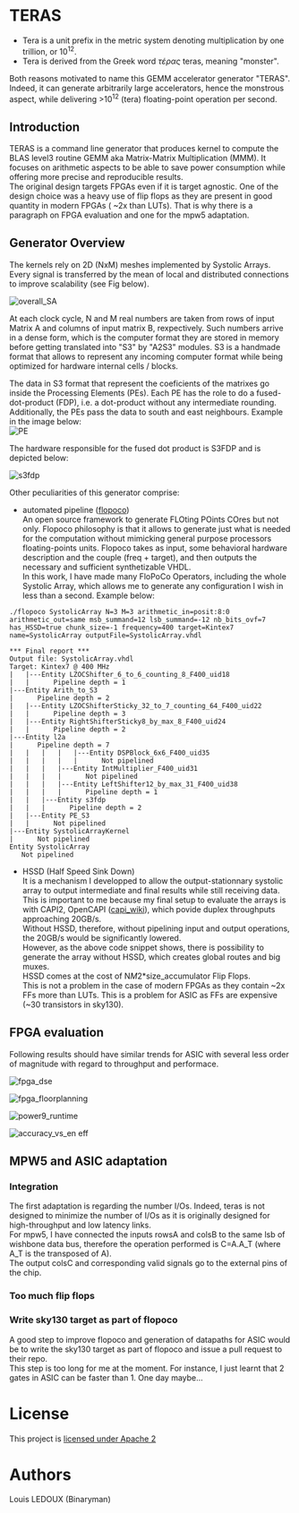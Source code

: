 # TERAS

* Tera is a unit prefix in the metric system denoting multiplication by one trillion, or 10<sup>12</sup>.
* Tera is derived from the Greek word *τέρας* teras, meaning "monster".

Both reasons motivated to name this GEMM accelerator generator "TERAS". Indeed, it can generate arbitrarily large accelerators, hence the monstrous aspect, while delivering >10<sup>12</sup> (tera) floating-point operation per second.

## Introduction

TERAS is a command line generator that produces kernel to compute the BLAS level3 routine GEMM aka Matrix-Matrix Multiplication (MMM). It focuses on arithmetic aspects to be able to save power consumption while offering more precise and reproducible results.  
The original design targets FPGAs even if it is target agnostic. One of the design choice was a heavy use of flip flops as they are present in good quantity in modern FPGAs ( ~2x than LUTs). That is why there is a paragraph on FPGA evaluation and one for the mpw5 adaptation.

## Generator Overview

The kernels rely on 2D (NxM) meshes implemented by Systolic Arrays. Every signal is transferred by the mean of local and distributed connections to improve scalability (see Fig below). 
  
![overall_SA](https://user-images.githubusercontent.com/937470/161559284-bda5cf49-2cf6-426a-a57b-295eebc6874b.png)


At each clock cycle, N and M real numbers are taken from rows of input Matrix A and columns of input matrix B, rexpectively. Such numbers arrive in a dense form, which is the computer format they are stored in memory before getting translated into "S3" by "A2S3" modules. S3 is a handmade format that allows to represent any incoming computer format while being optimized for hardware internal cells /  blocks.

The data in S3 format that represent the coeficients of the matrixes go inside the Processing Elements (PEs). Each PE has the role to do a fused-dot-product (FDP), i.e. a dot-product without any intermediate rounding. Additionally, the PEs pass the data to south and east neighbours. Example in the image below:  
![PE](https://user-images.githubusercontent.com/937470/161559537-d5735fe3-31c7-48f2-baac-6a2b806efcbf.png)

The hardware responsible for the fused dot product is S3FDP and is depicted below:  
  
![s3fdp](https://user-images.githubusercontent.com/937470/161559861-dd94410d-38a9-4bf8-9945-821b69895a8f.png)


Other peculiarities of this generator comprise:

* automated pipeline ([flopoco](https://flopoco.org/))  
An open source framework to generate FLOting POints COres but not only. Flopoco philosophy is that it allows to generate just what is needed for the computation without mimicking general purpose processors floating-points units. Flopoco takes as input, some behavioral hardware description and the couple (freq + target), and then outputs the necessary and sufficient synthetizable VHDL.  
In this work, I have made many FloPoCo Operators, including the whole Systolic Array, which allows me to generate any configuration I wish in less than a second. Example below:  

```
./flopoco SystolicArray N=3 M=3 arithmetic_in=posit:8:0 arithmetic_out=same msb_summand=12 lsb_summand=-12 nb_bits_ovf=7 has_HSSD=true chunk_size=-1 frequency=400 target=Kintex7 name=SystolicArray outputFile=SystolicArray.vhdl

*** Final report ***
Output file: SystolicArray.vhdl
Target: Kintex7 @ 400 MHz
|   |---Entity LZOCShifter_6_to_6_counting_8_F400_uid18
|   |      Pipeline depth = 1
|---Entity Arith_to_S3
|      Pipeline depth = 2
|   |---Entity LZOCShifterSticky_32_to_7_counting_64_F400_uid22
|   |      Pipeline depth = 3
|   |---Entity RightShifterSticky8_by_max_8_F400_uid24
|   |      Pipeline depth = 2
|---Entity l2a
|      Pipeline depth = 7
|   |   |   |   |---Entity DSPBlock_6x6_F400_uid35
|   |   |   |   |      Not pipelined
|   |   |   |---Entity IntMultiplier_F400_uid31
|   |   |   |      Not pipelined
|   |   |   |---Entity LeftShifter12_by_max_31_F400_uid38
|   |   |   |      Pipeline depth = 1
|   |   |---Entity s3fdp
|   |   |      Pipeline depth = 2
|   |---Entity PE_S3
|   |      Not pipelined
|---Entity SystolicArrayKernel
|      Not pipelined
Entity SystolicArray
   Not pipelined

```


* HSSD (Half Speed Sink Down)  
It is a mechanism I developped to allow the output-stationnary systolic array to output intermediate and final results while still receiving data.  
This is important to me because my final setup to evaluate the arrays is with CAPI2, OpenCAPI ([capi_wiki](https://en.wikipedia.org/wiki/Coherent_Accelerator_Processor_Interface)), which povide duplex throughputs approaching 20GB/s.  
Without HSSD, therefore, without pipelining input and output operations, the 20GB/s would be significantly lowered.  
However, as the above code snippet shows, there is possibility to generate the array without HSSD, which creates global routes and big muxes.  
HSSD comes at the cost of N*M*2*size_accumulator Flip Flops.  
This is not a problem in the case of modern FPGAs as they contain ~2x FFs more than LUTs. This is a problem for ASIC as FFs are expensive (~30 transistors in sky130).

## FPGA evaluation

Following results should have similar trends for ASIC with several less order of magnitude with regard to throughput and performace.
  
![fpga_dse](https://user-images.githubusercontent.com/937470/161560423-e654d06a-f39e-46b4-aeec-1d6739de8396.png)

![fpga_floorplanning](https://user-images.githubusercontent.com/937470/161560261-af9f6d1a-434a-4d74-aeea-5e722e9bc8b5.png)

![power9_runtime](https://user-images.githubusercontent.com/937470/161560583-5ad7011e-e3c7-4923-a9a8-28a448d63288.png)

![accuracy_vs_en eff](https://user-images.githubusercontent.com/937470/159266031-37893968-c0dd-47cf-9bf4-97b38a5baa04.png)



## MPW5 and ASIC adaptation

### Integration
The first adaptation is regarding the number I/Os. Indeed, teras is not designed to minimize the number of I/Os as it is originally designed for high-throughput and low latency links.  
For mpw5, I have connected the inputs rowsA and colsB to the same lsb of wishbone data bus, therefore the operation performed is C=A.A_T (where A_T is the transposed of A).  
The output colsC and corresponding valid signals go to the external pins of the chip.  

### Too much flip flops

### Write sky130 target as  part of flopoco
A good step to improve flopoco and generation of datapaths for ASIC would be to write the sky130 target as part of flopoco and issue a pull request to their repo.  
This step is too long for me at the moment. For instance, I just learnt that 2 gates in ASIC can be faster than 1. One day maybe...


# License

This project is [licensed under Apache 2](LICENSE)

# Authors

Louis LEDOUX (Binaryman)
